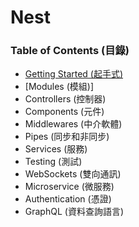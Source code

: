 # Nest

### Table of Contents (目錄)

* [Getting Started (起手式)](https://github.com/Shyam-Chen/Big-Little-Books/blob/master/Node.js/Nest/Getting-Started.md)
* [Modules (模組)]
* Controllers (控制器)
* Components (元件)
* Middlewares (中介軟體)
* Pipes (同步和非同步)
* Services (服務)
* Testing (測試)
* WebSockets (雙向通訊)
* Microservice (微服務)
* Authentication (憑證)
* GraphQL (資料查詢語言)
